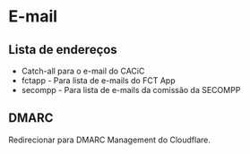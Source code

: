 # E-mail

## Lista de endereços

- Catch-all para o e-mail do CACiC
- fctapp - Para lista de e-mails do FCT App
- secompp - Para lista de e-mails da comissão da SECOMPP

## DMARC

Redirecionar para DMARC Management do Cloudflare.
